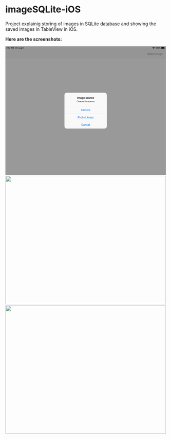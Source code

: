 # imageSQLite-iOS
Project explainig storing of images in SQLite database and showing the saved images in TableView in iOS.

**Here are the screenshots:**

<img src="screenshot/Choose%20image%20picker.png" width="500" height="400">
<img src="screenshot/Image%20list%20picker.png" width="500" height="400">
<img src="screenshot/Full%20Image.png" width="500" height="400">
